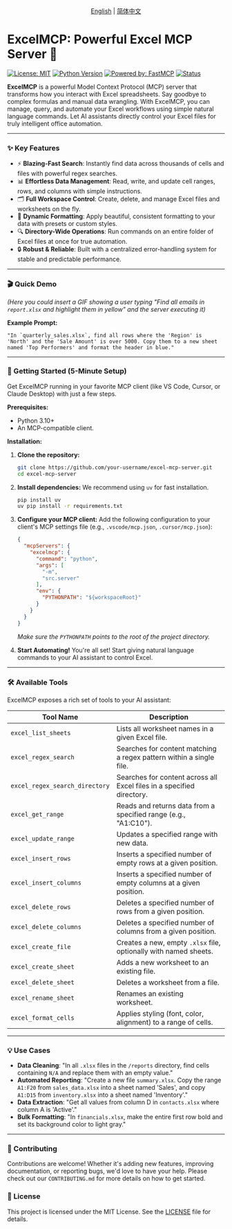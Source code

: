 

<div align="center">
<a href="README.md">English</a> | <a href="README.zh-CN.md">简体中文</a>
</div>

# ExcelMCP: Powerful Excel MCP Server 🚀


[![License: MIT](https://img.shields.io/badge/License-MIT-yellow.svg)](https://opensource.org/licenses/MIT)
[![Python Version](https://img.shields.io/badge/python-3.10+-blue.svg)](https://www.python.org/downloads/)
[![Powered by: FastMCP](https://img.shields.io/badge/Powered%20by-FastMCP-orange)](https://github.com/your-fastmcp-repo)
[![Status](https://img.shields.io/badge/status-active-success.svg)]()

**ExcelMCP** is a powerful Model Context Protocol (MCP) server that transforms how you interact with Excel spreadsheets. Say goodbye to complex formulas and manual data wrangling. With ExcelMCP, you can manage, query, and automate your Excel workflows using simple natural language commands. Let AI assistants directly control your Excel files for truly intelligent office automation.

---

### ✨ Key Features

*   ⚡️ **Blazing-Fast Search**: Instantly find data across thousands of cells and files with powerful regex searches.
*   📊 **Effortless Data Management**: Read, write, and update cell ranges, rows, and columns with simple instructions.
*   🗂️ **Full Workspace Control**: Create, delete, and manage Excel files and worksheets on the fly.
*   🎨 **Dynamic Formatting**: Apply beautiful, consistent formatting to your data with presets or custom styles.
*   🔍 **Directory-Wide Operations**: Run commands on an entire folder of Excel files at once for true automation.
*   🔒 **Robust & Reliable**: Built with a centralized error-handling system for stable and predictable performance.

---

### 🎬 Quick Demo

*(Here you could insert a GIF showing a user typing "Find all emails in `report.xlsx` and highlight them in yellow" and the server executing it)*

**Example Prompt:**
```
"In `quarterly_sales.xlsx`, find all rows where the 'Region' is 'North' and the 'Sale Amount' is over 5000. Copy them to a new sheet named 'Top Performers' and format the header in blue."
```

---

### 🚀 Getting Started (5-Minute Setup)

Get ExcelMCP running in your favorite MCP client (like VS Code, Cursor, or Claude Desktop) with just a few steps.

**Prerequisites:**
*   Python 3.10+
*   An MCP-compatible client.

**Installation:**

1.  **Clone the repository:**
    ```bash
    git clone https://github.com/your-username/excel-mcp-server.git
    cd excel-mcp-server
    ```

2.  **Install dependencies:**
    We recommend using `uv` for fast installation.
    ```bash
    pip install uv
    uv pip install -r requirements.txt
    ```

3.  **Configure your MCP client:**
    Add the following configuration to your client's MCP settings file (e.g., `.vscode/mcp.json`, `.cursor/mcp.json`):

    ```json
    {
      "mcpServers": {
        "excelmcp": {
          "command": "python",
          "args": [
            "-m",
            "src.server"
          ],
          "env": {
            "PYTHONPATH": "${workspaceRoot}"
          }
        }
      }
    }
    ```
    *Make sure the `PYTHONPATH` points to the root of the project directory.*

4.  **Start Automating!**
    You're all set! Start giving natural language commands to your AI assistant to control Excel.

---

### 🛠️ Available Tools

ExcelMCP exposes a rich set of tools to your AI assistant:

| Tool Name                      | Description                                                              |
| ------------------------------ | ------------------------------------------------------------------------ |
| `excel_list_sheets`            | Lists all worksheet names in a given Excel file.                         |
| `excel_regex_search`           | Searches for content matching a regex pattern within a single file.      |
| `excel_regex_search_directory` | Searches for content across all Excel files in a specified directory.    |
| `excel_get_range`              | Reads and returns data from a specified range (e.g., "A1:C10").          |
| `excel_update_range`           | Updates a specified range with new data.                                 |
| `excel_insert_rows`            | Inserts a specified number of empty rows at a given position.            |
| `excel_insert_columns`         | Inserts a specified number of empty columns at a given position.         |
| `excel_delete_rows`            | Deletes a specified number of rows from a given position.                |
| `excel_delete_columns`         | Deletes a specified number of columns from a given position.             |
| `excel_create_file`            | Creates a new, empty `.xlsx` file, optionally with named sheets.         |
| `excel_create_sheet`           | Adds a new worksheet to an existing file.                                |
| `excel_delete_sheet`           | Deletes a worksheet from a file.                                         |
| `excel_rename_sheet`           | Renames an existing worksheet.                                           |
| `excel_format_cells`           | Applies styling (font, color, alignment) to a range of cells.            |

---

### 💡 Use Cases

*   **Data Cleaning**: "In all `.xlsx` files in the `/reports` directory, find cells containing `N/A` and replace them with an empty value."
*   **Automated Reporting**: "Create a new file `summary.xlsx`. Copy the range `A1:F20` from `sales_data.xlsx` into a sheet named 'Sales', and copy `A1:D15` from `inventory.xlsx` into a sheet named 'Inventory'."
*   **Data Extraction**: "Get all values from column D in `contacts.xlsx` where column A is 'Active'."
*   **Bulk Formatting**: "In `financials.xlsx`, make the entire first row bold and set its background color to light gray."

---

### 🤝 Contributing

Contributions are welcome! Whether it's adding new features, improving documentation, or reporting bugs, we'd love to have your help. Please check out our `CONTRIBUTING.md` for more details on how to get started.

### 📜 License

This project is licensed under the MIT License. See the [LICENSE](LICENSE) file for details.
